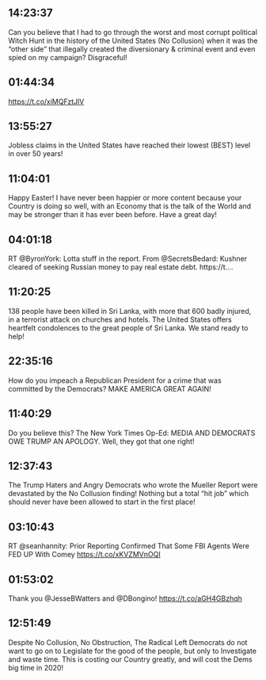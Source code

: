 ## 14:23:37
Can you believe that I had to go through the worst and most corrupt political Witch Hunt in the history of the United States (No Collusion) when it was the “other side” that illegally created the diversionary &amp; criminal event and even spied on my campaign? Disgraceful!
## 01:44:34
https://t.co/xiMQFztJlV
## 13:55:27
Jobless claims in the United States have reached their lowest (BEST) level in over 50 years!
## 11:04:01
Happy Easter! I have never been happier or more content because your Country is doing so well, with an Economy that is the talk of the World and may be stronger than it has ever been before. Have a great day!
## 04:01:18
RT @ByronYork: Lotta stuff in the report. From @SecretsBedard: Kushner cleared of seeking Russian money to pay real estate debt. https://t.…
## 11:20:25
138 people have been killed in Sri Lanka, with more that 600 badly injured, in a terrorist attack on churches and hotels. The United States offers heartfelt condolences to the great people of Sri Lanka. We stand ready to help!
## 22:35:16
How do you impeach a Republican President for a crime that was committed by the Democrats? MAKE AMERICA GREAT AGAIN!
## 11:40:29
Do you believe this? The New York Times Op-Ed: MEDIA AND DEMOCRATS OWE TRUMP AN APOLOGY. Well, they got that one right!
## 12:37:43
The Trump Haters and Angry Democrats who wrote the Mueller Report were devastated by the No Collusion finding! Nothing but a total “hit job” which should never have been allowed to start in the first place!
## 03:10:43
RT @seanhannity: Prior Reporting Confirmed That Some FBI Agents Were FED UP With Comey https://t.co/xKVZMVnOQI
## 01:53:02
Thank you @JesseBWatters and @DBongino! https://t.co/aGH4GBzhqh
## 12:51:49
Despite No Collusion, No Obstruction, The Radical Left Democrats do not want to go on to Legislate for the good of the people, but only to Investigate and waste time. This is costing our Country greatly, and will cost the Dems big time in 2020!
